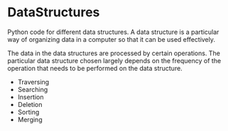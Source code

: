 # DataStructures
Python code for different data structures. A data structure is a particular way of organizing data in a computer so that it can be used effectively.

The data in the data structures are processed by certain operations. The particular data structure chosen largely depends on the frequency of the operation that needs to be performed on the data structure.
<ul>
  <li>Traversing</li>
  <li>Searching</li>
  <li>Insertion</li>
  <li>Deletion</li>
  <li>Sorting</li>
  <li>Merging</li>
</ul>
